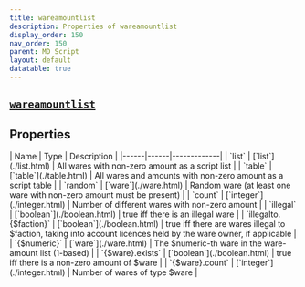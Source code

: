 ```yaml
---
title: wareamountlist
description: Properties of wareamountlist
display_order: 150
nav_order: 150
parent: MD Script
layout: default
datatable: true
---
```


##  [`wareamountlist`](./wareamountlist.html) 


## Properties

<div class="datatable-begin"></div>
| Name | Type | Description |
|------|------|-------------|
| `list` | [`list`](./list.html) | All wares with non-zero amount as a script list |
| `table` | [`table`](./table.html) | All wares and amounts with non-zero amount as a script table |
| `random` | [`ware`](./ware.html) | Random ware (at least one ware with non-zero amount must be present) |
| `count` | [`integer`](./integer.html) | Number of different wares with non-zero amount |
| `illegal` | [`boolean`](./boolean.html) | true iff there is an illegal ware |
| `illegalto.{$faction}` | [`boolean`](./boolean.html) | true iff there are wares illegal to $faction, taking into account licences held by the ware owner, if applicable |
| `{$numeric}` | [`ware`](./ware.html) | The $numeric-th ware in the ware-amount list (1-based) |
| `{$ware}.exists` | [`boolean`](./boolean.html) | true iff there is a non-zero amount of $ware |
| `{$ware}.count` | [`integer`](./integer.html) | Number of wares of type $ware |
<div class="datatable-end"></div>




